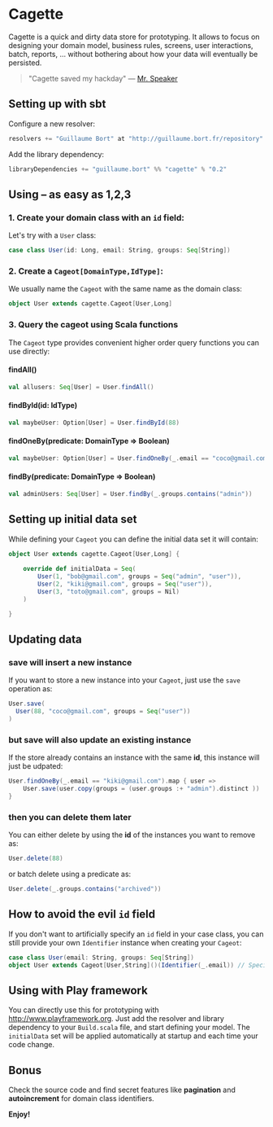 # Cagette

Cagette is a quick and dirty data store for prototyping. It allows to focus on designing your domain model, business rules, screens, user interactions, batch, reports, ... without bothering about how your data will eventually be persisted.

> "Cagette saved my hackday" — [Mr. Speaker](http://www.mrspeaker.net/)

## Setting up with sbt

Configure a new resolver:

```scala
resolvers += "Guillaume Bort" at "http://guillaume.bort.fr/repository"
```

Add the library dependency:

```scala
libraryDependencies += "guillaume.bort" %% "cagette" % "0.2"
```

## Using – as easy as 1,2,3

### 1. Create your domain class with an `id` field:

Let's try with a `User` class:

```scala
case class User(id: Long, email: String, groups: Seq[String])
```

### 2. Create a `Cageot[DomainType,IdType]`:

We usually name the `Cageot` with the same name as the domain class:

```scala
object User extends cagette.Cageot[User,Long]
```

### 3. Query the cageot using Scala functions

The `Cageot` type provides convenient higher order query functions you can use directly:

#### findAll()

```scala
val allusers: Seq[User] = User.findAll()
```

#### findById(id: IdType)

```scala
val maybeUser: Option[User] = User.findById(88)
```

#### findOneBy(predicate: DomainType => Boolean)

```scala
val maybeUser: Option[User] = User.findOneBy(_.email == "coco@gmail.com")
```

#### findBy(predicate: DomainType => Boolean)

```scala
val adminUsers: Seq[User] = User.findBy(_.groups.contains("admin"))
```

## Setting up initial data set

While defining your `Cageot` you can define the initial data set it will contain:

```scala
object User extends cagette.Cageot[User,Long] {
	
	override def initialData = Seq(
		User(1, "bob@gmail.com", groups = Seq("admin", "user")),
		User(2, "kiki@gmail.com", groups = Seq("user")),
		User(3, "toto@gmail.com", groups = Nil)
	)

}
```

## Updating data

### save will insert a new instance

If you want to store a new instance into your `Cageot`, just use the `save` operation as:

```scala
User.save( 
  User(88, "coco@gmail.com", groups = Seq("user")) 
)
```

### but save will also update an existing instance

If the store already contains an instance with the same __id__, this instance will just be udpated:

```scala
User.findOneBy(_.email == "kiki@gmail.com").map { user =>
	User.save(user.copy(groups = (user.groups :+ "admin").distinct ))
}
```

### then you can delete them later

You can either delete by using the __id__ of the instances you want to remove as:

```scala
User.delete(88)
```

or batch delete using a predicate as:

```scala
User.delete(_.groups.contains("archived"))
```

## How to avoid the evil `id` field

If you don't want to artificially specify an `id` field in your case class, you can still provide your own `Identifier` instance when creating your `Cageot`:

```scala
case class User(email: String, groups: Seq[String])
object User extends Cageot[User,String]()(Identifier(_.email)) // Specify the identifier as `email`
```

## Using with Play framework

You can directly use this for prototyping with http://www.playframework.org. Just add the resolver and library dependency to your `Build.scala` file, and start defining your model. The `initialData` set will be applied automatically at startup and each time your code change.

## Bonus

Check the source code and find secret features like __pagination__ and __autoincrement__ for domain class identifiers.

__Enjoy!__